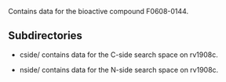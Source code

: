 Contains data for the bioactive compound F0608-0144.

## Subdirectories

- cside/ contains data for the C-side search space on rv1908c.

- nside/ contains data for the N-side search space on rv1908c.

